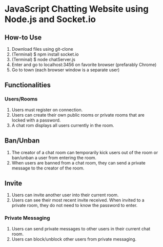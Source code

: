 # JavaScript Chatting Website using Node.js and Socket.io

## How-to Use
1. Download files using git-clone
2. (Terminal) $ npm install socket.io 
3. (Terminal) $ node chatServer.js
4. Enter and go to localhost:3456 on favorite browser (prefarably Chrome)
5. Go to town (each browser window is a separate user)

## Functionalities
### Users/Rooms
1. Users must register on connection.
2. Users can create their own public rooms or private rooms that are locked with a password.
3. A chat rom displays all users currently in the room.
## Ban/Unban
1. The creator of a chat room can temporarily kick users out of the room or ban/unban a user from entering the room.
2. When users are banned from a chat room, they can send a private message to the creator of the room. 
## Invite
1. Users can invite another user into their current room. 
6. Users can see their most recent invite received. When invited to a private room, they do not need to know the password to enter.
### Private Messaging
1. Users can send private messages to other users in their current chat room.
2. Users can block/unblock other users from private messaging. 
